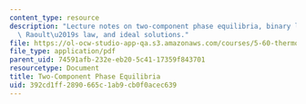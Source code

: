 ```yaml
---
content_type: resource
description: "Lecture notes on two-component phase equilibria, binary liquid-gas mixtures,\
  \ Raoult\u2019s law, and ideal solutions."
file: https://ol-ocw-studio-app-qa.s3.amazonaws.com/courses/5-60-thermodynamics-kinetics-spring-2008/392cd1ff2890665c1ab9cb0f0acec639_5_60_lecture20.pdf
file_type: application/pdf
parent_uid: 74591afb-232e-eb20-5c41-17359f843701
resourcetype: Document
title: Two-Component Phase Equilibria
uid: 392cd1ff-2890-665c-1ab9-cb0f0acec639
---
```

